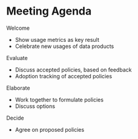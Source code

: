 # Meeting Agenda

Welcome
- Show usage metrics as key result
- Celebrate new usages of data products

Evaluate
- Discuss accepted policies, based on feedback
- Adoption tracking of accepted policies

Elaborate
- Work together to formulate policies 
- Discuss options

Decide
- Agree on proposed policies
